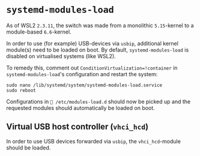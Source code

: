# `systemd-modules-load`

As of WSL2 `2.3.11`, the switch was made from a monolithic `5.15`-kernel to a
module-based `6.6`-kernel.

In order to use (for example) USB-devices via `usbip`, additional kernel
module(s) need to be loaded on boot. By default, `systemd-modules-load` is
disabled on virtualised systems (like WSL2).

To remedy this, comment out `ConditionVirtualization=!container` in
`systemd-modules-load`'s configuration and restart the system:

```shell
sudo nano /lib/systemd/system/systemd-modules-load.service
sudo reboot
```

Configurations in `📂 /etc/modules-load.d` should now be picked up and the
requested modules should automatically be loaded on boot.

## Virtual USB host controller (`vhci_hcd`)

In order to use USB devices forwarded via `usbip`, the `vhci_hcd`-module should
be loaded.
